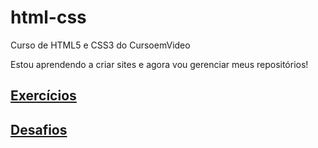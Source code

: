 # html-css
Curso de HTML5 e CSS3 do CursoemVideo

Estou aprendendo a criar sites e agora vou gerenciar meus repositórios!

<h2><a href="https://samueloliveira10.github.io/samuel/html-css/exercicios.html">Exercícios</a></h2>
<h2><a href="#">Desafios</a></h2>